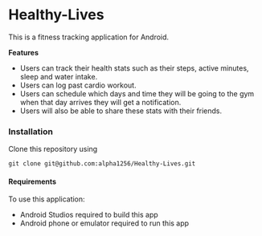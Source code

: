 # Healthy-Lives
This is a fitness tracking application for Android.

**Features**
- Users can track their health stats such as their steps, active minutes, sleep and water intake. 
- Users can log past cardio workout. 
- Users can schedule which days and time they will be going to the gym when that day arrives they will get a notification. 
- Users will also be able to share these stats with their friends.

### Installation

Clone this repository using 
```
git clone git@github.com:alpha1256/Healthy-Lives.git
```

#### Requirements
To use this application:
- Android Studios required to build this app 
- Android phone or emulator required to run this app 
